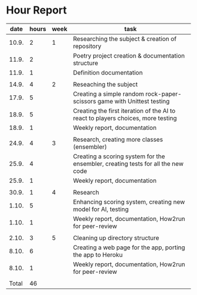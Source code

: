 # Hour Report

date  | hours | week | task  |
------|-------|------|-------|
10.9. | 2     | 1    | Researching the subject & creation of repository |
11.9. | 2     |      | Poetry project creation & documentation structure |
11.9. | 1     |      | Definition documentation |
|     |       |      |       |
14.9. | 4     | 2    | Reseaching the subject |
17.9. | 5     |      | Creating a simple random rock-paper-scissors game with Unittest testing |
18.9. | 5     |      | Creating the first iteration of the AI to react to players choices, more testing |
18.9. | 1     |      | Weekly report, documentation |
|     |       |      |       |
24.9. | 4     | 3    | Research, creating more classes (ensembler) |
25.9. | 4     |      | Creating a scoring system for the ensembler, creating tests for all the new code |
25.9. | 1     |      | Weekly report, documentation |
|     |       |      |       |
30.9. | 1     | 4    | Research |
1.10. | 5     |      | Enhancing scoring system, creating new model for AI, testing |
1.10. | 1     |      | Weekly report, documentation, How2run for peer-review |
|     |       |      |       |
2.10. | 3     | 5    | Cleaning up directory structure |
8.10. | 6     |      | Creating a web page for the app, porting the app to Heroku |
8.10. | 1     |      | Weekly report, documentation, How2run for peer-review |
|     |       |      |       |
Total | 46    |      |       |
